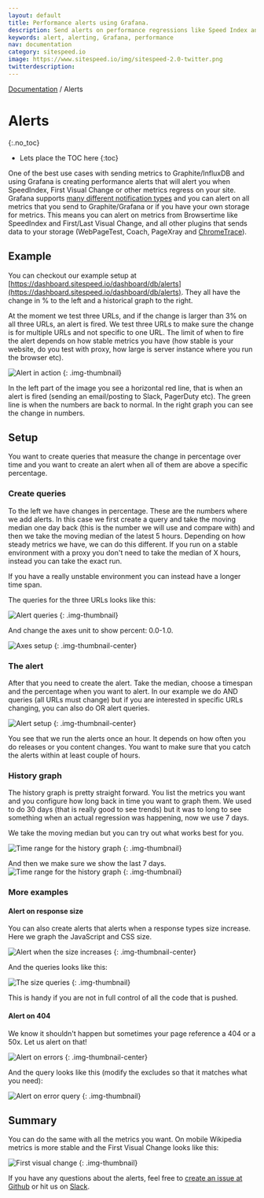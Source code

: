 ```yaml
---
layout: default
title: Performance alerts using Grafana.
description: Send alerts on performance regressions like Speed Index and First Visual Change to Slack or Pager Duty or email.
keywords: alert, alerting, Grafana, performance
nav: documentation
category: sitespeed.io
image: https://www.sitespeed.io/img/sitespeed-2.0-twitter.png
twitterdescription:
---
```

[Documentation]({{site.baseurl}}/documentation/sitespeed.io/) / Alerts

# Alerts
{:.no_toc}

* Lets place the TOC here
{:toc}


One of the best use cases with sending metrics to Graphite/InfluxDB and using Grafana is creating performance alerts that will alert you when SpeedIndex, First Visual Change or other metrics regress on your site. Grafana supports [many different notification types](http://docs.grafana.org/alerting/notifications/) and you can alert on all metrics that you send to Graphite/Grafana or if you have your own storage for metrics. This means you can alert on metrics from Browsertime like SpeedIndex and First/Last Visual Change, and all other plugins that sends data to your storage (WebPageTest, Coach, PageXray and [ChromeTrace](https://github.com/betit/chrometrace-sitespeedio-plugin)).


## Example

You can checkout our example setup at [https://dashboard.sitespeed.io/dashboard/db/alerts](https://dashboard.sitespeed.io/dashboard/db/alerts). They all have the change in % to the left and a historical graph to the right.

At the moment we test three URLs, and if the change is larger than 3% on all three URLs, an alert is fired. We test three URLs to make sure the change is for multiple URLs and not specific to one URL. The limit of when to fire the alert depends on how stable metrics you have (how stable is your website, do you test with proxy, how large is server instance where you run the browser etc).

![Alert in action]({{site.baseurl}}/img/alerts/alerts-in-action.png)
{: .img-thumbnail}

In the left part of the image you see a horizontal red line, that is when an alert is fired (sending an email/posting to Slack, PagerDuty etc). The green line is when the numbers are back to normal. In the right graph you can see the change in numbers.


## Setup

You want to create queries that measure the change in percentage over time and you want to create an alert when all of them are above a specific percentage.


### Create queries

To the left we have changes in percentage. These are the numbers where we add alerts. In this case we first create a query and take the moving median one day back (this is the number we will use and compare with) and then we take the moving median of the latest 5 hours. Depending on how steady metrics we have, we can do this different. If you run on a stable environment with a proxy you don't need to take the median of X hours, instead you can take the exact run.

If you have a really unstable environment you can instead have a longer time span.

The queries for the three URLs looks like this:

![Alert queries]({{site.baseurl}}/img/alerts/alert-queries.png)
{: .img-thumbnail}


And change the axes unit to show percent: 0.0-1.0.

![Axes setup]({{site.baseurl}}/img/alerts/axes.png)
{: .img-thumbnail-center}

### The alert
After that you need to create the alert. Take the median, choose a timespan and the percentage when you want to alert. In our example we do AND queries (all URLs must change) but if you are interested in specific URLs changing, you can also do OR alert queries.

![Alert setup]({{site.baseurl}}/img/alerts/alert-setup2.png)
{: .img-thumbnail-center}

You see that we run the alerts once an hour. It depends on how often you do releases or you content changes. You want to make sure that you catch the alerts within at least couple of hours.


### History graph

The history graph is pretty straight forward. You list the metrics you want and you configure how long back in time you want to graph them. We used to do 30 days (that is really good to see trends) but it was to long to see something when an actual regression was happening, now we use 7 days.

We take the moving median but you can try out what works best for you.

![Time range for the history graph]({{site.baseurl}}/img/alerts/history-queries.png)
{: .img-thumbnail}


And then we make sure we show the last 7 days.
![Time range for the history graph]({{site.baseurl}}/img/alerts/history-time-range.png)
{: .img-thumbnail}

### More examples

#### Alert on response size
You can also create alerts that alerts when a response types size increase. Here we graph the JavaScript and CSS size.

![Alert when the size increases]({{site.baseurl}}/img/alerts/by-size.png)
{: .img-thumbnail-center}

And the queries looks like this:

![The size queries]({{site.baseurl}}/img/alerts/by-size-queries.png)
{: .img-thumbnail}

This is handy if you are not in full control of all the code that is pushed.

#### Alert on 404

We know it shouldn't happen but sometimes your page reference a 404 or a 50x. Let us alert on that!

![Alert on errors]({{site.baseurl}}/img/alerts/response-code.png)
{: .img-thumbnail-center}

And the query looks like this (modify the excludes so that it matches what you need):

![Alert on error query]({{site.baseurl}}/img/alerts/response-code-query.png)
{: .img-thumbnail}

## Summary

You can do the same with all the metrics you want. On mobile Wikipedia metrics is more stable and the First Visual Change looks like this:

![First visual change]({{site.baseurl}}/img/alerts/first-visual-change2.png)
{: .img-thumbnail}

If you have any questions about the alerts, feel free to [create an issue at Github](https://github.com/sitespeedio/sitespeed.io/issues/new?title=Alerts) or hit us on [Slack](https://sitespeedio.herokuapp.com).
